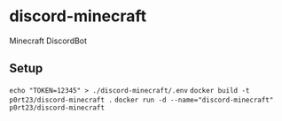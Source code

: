 # discord-minecraft
Minecraft DiscordBot

## Setup
`echo "TOKEN=12345" > ./discord-minecraft/.env`
`docker build -t p0rt23/discord-minecraft .`
`docker run -d --name="discord-minecraft"  p0rt23/discord-minecraft`

